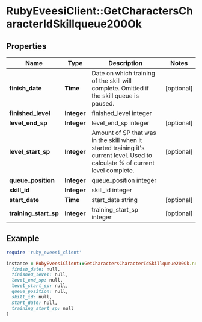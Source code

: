 # RubyEveesiClient::GetCharactersCharacterIdSkillqueue200Ok

## Properties

| Name | Type | Description | Notes |
| ---- | ---- | ----------- | ----- |
| **finish_date** | **Time** | Date on which training of the skill will complete. Omitted if the skill queue is paused. | [optional] |
| **finished_level** | **Integer** | finished_level integer |  |
| **level_end_sp** | **Integer** | level_end_sp integer | [optional] |
| **level_start_sp** | **Integer** | Amount of SP that was in the skill when it started training it&#39;s current level. Used to calculate % of current level complete. | [optional] |
| **queue_position** | **Integer** | queue_position integer |  |
| **skill_id** | **Integer** | skill_id integer |  |
| **start_date** | **Time** | start_date string | [optional] |
| **training_start_sp** | **Integer** | training_start_sp integer | [optional] |

## Example

```ruby
require 'ruby_eveesi_client'

instance = RubyEveesiClient::GetCharactersCharacterIdSkillqueue200Ok.new(
  finish_date: null,
  finished_level: null,
  level_end_sp: null,
  level_start_sp: null,
  queue_position: null,
  skill_id: null,
  start_date: null,
  training_start_sp: null
)
```

